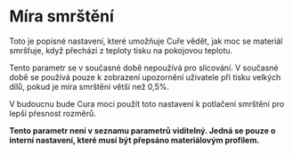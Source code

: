 Míra smrštění
====
Toto je popisné nastavení, které umožňuje Cuře vědět, jak moc se materiál smršťuje, když přechází z teploty tisku na pokojovou teplotu.

Tento parametr se v současné době nepoužívá pro slicování. V současné době se používá pouze k zobrazení upozornění uživatele při tisku velkých dílů, pokud je míra smrštění větší než 0,5%.

V budoucnu bude Cura moci použít toto nastavení k potlačení smrštění pro lepší přesnost rozměrů.

**Tento parametr není v seznamu parametrů viditelný. Jedná se pouze o interní nastavení, které musí být přepsáno materiálovým profilem.**
